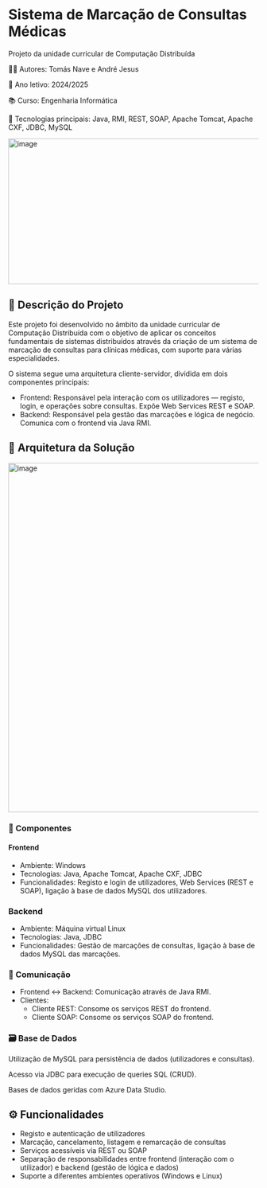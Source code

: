 # Sistema de Marcação de Consultas Médicas

Projeto da unidade curricular de Computação Distribuída

👨‍💻 Autores: Tomás Nave e André Jesus

📅 Ano letivo: 2024/2025

📚 Curso: Engenharia Informática

🔗 Tecnologias principais: Java, RMI, REST, SOAP, Apache Tomcat, Apache CXF, JDBC, MySQL

<img width="886" height="293" alt="image" src="https://github.com/user-attachments/assets/460c7f27-04f9-43b2-b06c-9ceea4d5a3ef" />

## 🔎 Descrição do Projeto

Este projeto foi desenvolvido no âmbito da unidade curricular de Computação Distribuída com o objetivo de aplicar os conceitos fundamentais de sistemas distribuídos através da criação de um sistema de marcação de consultas para clínicas médicas, com suporte para várias especialidades.

O sistema segue uma arquitetura cliente-servidor, dividida em dois componentes principais:

- Frontend: Responsável pela interação com os utilizadores — registo, login, e operações sobre consultas. Expõe Web Services REST e SOAP.
- Backend: Responsável pela gestão das marcações e lógica de negócio. Comunica com o frontend via Java RMI.

## 🧱 Arquitetura da Solução

<img width="983" height="702" alt="image" src="https://github.com/user-attachments/assets/b0deb3bc-0d1e-4347-a0dd-77c5c875066d" />

### 📌 Componentes
#### Frontend

- Ambiente: Windows
- Tecnologias: Java, Apache Tomcat, Apache CXF, JDBC
- Funcionalidades: Registo e login de utilizadores, Web Services (REST e SOAP), ligação à base de dados MySQL dos utilizadores.

### Backend

- Ambiente: Máquina virtual Linux
- Tecnologias: Java, JDBC
- Funcionalidades: Gestão de marcações de consultas, ligação à base de dados MySQL das marcações.

### 🔁 Comunicação
- Frontend <-> Backend: Comunicação através de Java RMI.
- Clientes:
  - Cliente REST: Consome os serviços REST do frontend.
  - Cliente SOAP: Consome os serviços SOAP do frontend.

### 🗃️ Base de Dados
Utilização de MySQL para persistência de dados (utilizadores e consultas).

Acesso via JDBC para execução de queries SQL (CRUD).

Bases de dados geridas com Azure Data Studio.

## ⚙️ Funcionalidades
- Registo e autenticação de utilizadores
- Marcação, cancelamento, listagem e remarcação de consultas
- Serviços acessíveis via REST ou SOAP
- Separação de responsabilidades entre frontend (interação com o utilizador) e backend (gestão de lógica e dados)
- Suporte a diferentes ambientes operativos (Windows e Linux)
